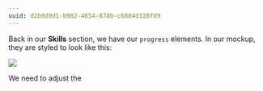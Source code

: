 ```yaml
---
uuid: d2b0d0d1-b982-4654-878b-c6804d128fd9
---
```


Back in our **Skills** section, we have our `progress` elements. In our mockup,
they are styled to look like this:

![](https://cl.ly/2d3l2w270r3g/Image%202017-09-26%20at%208.19.54%20AM.png)

We need to adjust the 
